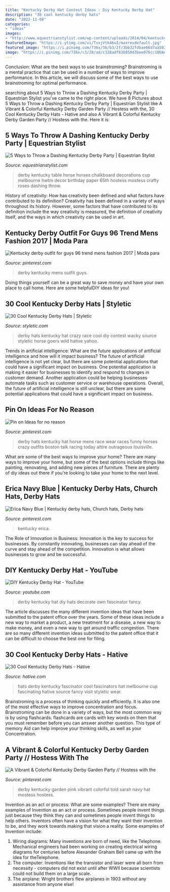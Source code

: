 ```yaml
---
title: "Kentucky Derby Hat Contest Ideas : Diy Kentucky Derby Hat"
description: "30 cool kentucky derby hats"
date: "2022-11-08"
categories:
- "ideas"
images:
- "http://www.equestrianstylist.com/wp-content/uploads/2014/04/kentucky-derby-party-ideas-chalkboard-horse.jpg"
featuredImage: "https://i.ytimg.com/vi/TsxjVtk46uI/maxresdefault.jpg"
featured_image: "https://i.pinimg.com/736x/3b/b3/2f/3bb32fdbae66d7aa502f214f6895f0e6--navy-blue.jpg"
image: "https://i.pinimg.com/736x/c3/28/ad/c328adf816850d3bee076cc10b8eca27.jpg"
---
```



Conclusion: What are the best ways to use brainstroming?
Brainstroming is a mental practice that can be used in a number of ways to improve performance. In this article, we will discuss some of the best ways to use brainstroming for optimal performance.

	

		
searching about 5 Ways to Throw a Dashing Kentucky Derby Party | Equestrian Stylist you've came to the right place. We have 8 Pictures about 5 Ways to Throw a Dashing Kentucky Derby Party | Equestrian Stylist like A Vibrant &amp; Colorful Kentucky Derby Garden Party // Hostess with the, 30 Cool Kentucky Derby Hats - Hative and also A Vibrant &amp; Colorful Kentucky Derby Garden Party // Hostess with the. Here it is:
		
    
## 5 Ways To Throw A Dashing Kentucky Derby Party | Equestrian Stylist

<img loading=lazy src="http://www.equestrianstylist.com/wp-content/uploads/2014/04/kentucky-derby-party-ideas-chalkboard-horse.jpg" onerror="this.onerror=null;this.src='https://tse1.mm.bing.net/th?id=OIP.8StqYWWql04dCa5Cs8ePuQHaLH&amp;pid=15.1';" alt="5 Ways to Throw a Dashing Kentucky Derby Party | Equestrian Stylist">

_Source: equestrianstylist.com_

>derby kentucky table horse horses chalkboard decorations cup melbourne hwtm decor birthday paper 65th hostess mostess crafty roses dashing throw. 

	

History of creativity: How has creativity been defined and what factors have contributed to its definition?
Creativity has been defined in a variety of ways throughout its history. However, some factors that have contributed to its definition include the way creativity is measured, the definition of creativity itself, and the ways in which creativity can be used in art.

    
## Kentucky Derby Outfit For Guys 96 Trend Mens Fashion 2017 | Moda Para

<img loading=lazy src="https://i.pinimg.com/736x/3f/41/72/3f4172757dad7f9cc45586445d3656b8.jpg" onerror="this.onerror=null;this.src='https://tse3.mm.bing.net/th?id=OIP.KwK69e0IzyA9BifzC6gWpgHaLG&amp;pid=15.1';" alt="Kentucky derby outfit for guys 96 trend mens fashion 2017 | Moda para">

_Source: pinterest.com_

>derby kentucky mens outfit guys. 

	

Doing things yourself can be a great way to save money and have your own place to call home. Here are some helpfulDIY ideas for you!

    
## 30 Cool Kentucky Derby Hats | Styletic

<img loading=lazy src="https://styletic.com/wp-content/uploads/2014/06/kentucky-derby-hats/22-kentucky-derby-hats.jpg" onerror="this.onerror=null;this.src='https://tse2.mm.bing.net/th?id=OIP.0yTFGzC8DFH0TIHQRglGuwHaLH&amp;pid=15.1';" alt="30 Cool Kentucky Derby Hats | Styletic">

_Source: styletic.com_

>derby hats kentucky hat crazy race cool diy contest wacky source styletic horse goers wild hative yahoo. 

	

Trends in artificial intelligence: What are the future applications of artificial intelligence and how will it impact business?
The future of artificial intelligence is not yet clear, but there are some potential applications that could have a significant impact on business. One potential application is making it easier for businesses to identify and respond to changes in customer demand. Another application could be helping businesses automate tasks such as customer service or warehouse operations. Overall, the future of artificial intelligence is still unclear, but there are some potential applications that could have a significant impact on business.

    
## Pin On Ideas For No Reason

<img loading=lazy src="https://i.pinimg.com/736x/00/2e/a3/002ea39ea93ae917ee329d090a489cfe.jpg" onerror="this.onerror=null;this.src='https://tse4.mm.bing.net/th?id=OIP.HuF5RzKmXqe1BEOToiB_TQHaLK&amp;pid=15.1';" alt="Pin on Ideas for no reason">

_Source: pinterest.com_

>derby hats kentucky hat horse mens race wear races funny horses crazy outfits boston talk racing today attire outrageous louisville. 

	

What are some of the best ways to improve your home?
There are many ways to improve your home, but some of the best options include things like painting, renovating, and adding new pieces of furniture. There are plenty of diy ideas out there if you're looking to take your home to the next level.

    
## Erica Navy Blue | Kentucky Derby Hats, Church Hats, Derby Hats

<img loading=lazy src="https://i.pinimg.com/736x/3b/b3/2f/3bb32fdbae66d7aa502f214f6895f0e6--navy-blue.jpg" onerror="this.onerror=null;this.src='https://tse2.mm.bing.net/th?id=OIP.ebWunQq7YiNfLV4XDG6a5AHaHa&amp;pid=15.1';" alt="Erica Navy Blue | Kentucky derby hats, Church hats, Derby hats">

_Source: pinterest.com_

>kentucky erica. 

	

The Role of Innovation in Business:
Innovation is the key to success for businesses. By constantly innovating, businesses can stay ahead of the curve and stay ahead of the competition. Innovation is what allows businesses to grow and be successful.

    
## DIY Kentucky Derby Hat - YouTube

<img loading=lazy src="https://i.ytimg.com/vi/TsxjVtk46uI/maxresdefault.jpg" onerror="this.onerror=null;this.src='https://tse3.mm.bing.net/th?id=OIP.nPU8Kpi07sf7gL4IPUClgAHaEK&amp;pid=15.1';" alt="DIY Kentucky Derby Hat - YouTube">

_Source: youtube.com_

>derby kentucky hat diy hats decorate own fascinator fancy. 

	

The article discusses the many different invention ideas that have been submitted to the patent office over the years. Some of these ideas include a new way to market a product, a new treatment for a disease, a new way to make money, and even a new way to get around traffic congestion. There are so many different invention ideas submitted to the patent office that it can be difficult to choose the best one for filing.

    
## 30 Cool Kentucky Derby Hats - Hative

<img loading=lazy src="https://hative.com/wp-content/uploads/2014/06/kentucky-derby-hats/26-kentucky-derby-hats.jpg" onerror="this.onerror=null;this.src='https://tse4.mm.bing.net/th?id=OIP.ZJ4LWheqsccnaLf3MYDjRgHaMZ&amp;pid=15.1';" alt="30 Cool Kentucky Derby Hats - Hative">

_Source: hative.com_

>hats derby kentucky fascinator cool fascinators hat melbourne cup fascinating hative source fancy visit styletic wear. 

	

Brainstroming is a process of thinking quickly and efficiently. It is also one of the most effective ways to improve concentration and focus. Brainstroming can be done in a variety of ways, but the most common way is by using flashcards. flashcards are cards with key words on them that you must remember before you can answer another question. This type of memory Aid can help improve your thinking skills, as well as your Concentration.

    
## A Vibrant &amp; Colorful Kentucky Derby Garden Party // Hostess With The

<img loading=lazy src="https://i.pinimg.com/736x/c3/28/ad/c328adf816850d3bee076cc10b8eca27.jpg" onerror="this.onerror=null;this.src='https://tse2.mm.bing.net/th?id=OIP.kfqNupc3Ec8V9E25W3t2KAHaKL&amp;pid=15.1';" alt="A Vibrant &amp; Colorful Kentucky Derby Garden Party // Hostess with the">

_Source: pinterest.com_

>derby kentucky garden pink vibrant colorful told sarah navy hat mostess hostess. 

	

Invention as an act or process: What are some examples?
There are many examples of Invention as an act or process. Sometimes people invent things just because they think they can and sometimes people invent things to help others. Inventors often have a vision for what they want their invention to be, and they work towards making that vision a reality. Some examples of Invention include: 
1) Wiring diagrams: Many inventions are born of need, like the Telephone. Mechanical engineers had been working on creating electrical wiring diagrams for centuries before Alexander Graham Bell came up with the idea for theTelephone.
2) The computer: Inventions like the transistor and laser were all born from necessity - computers did not exist until after WWII because scientists could not build them on a large scale.
3) The airplane: Wright brothers flew airplanes in 1903 without any assistance from anyone else!

